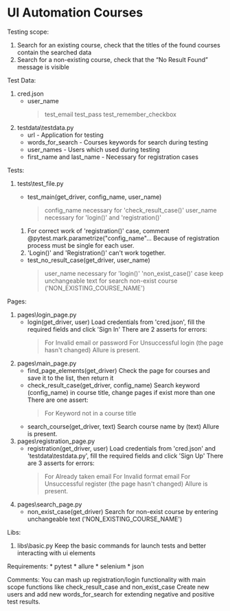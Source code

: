 # UI Automation Courses
Testing scope:
1. Search for an existing course, check that the titles of the found courses contain the searched data
2. Search for a non-existing course, check that the “No Result Found” message is visible

Test Data:
1. cred.json
    * user_name
        > test_email
        > test_pass
        > test_remember_checkbox
2. testdata\testdata.py
    * url - Application for testing
    * words_for_search - Courses keywords for search during testing
    * user_names - Users which used during testing
    * first_name and last_name - Necessary for registration cases

Tests:
1. tests\test_file.py
    * test_main(get_driver, config_name, user_name)
        > config_name necessary for 'check_result_case()'
        > user_name necessary for 'login()' and 'registration()'
    1. For correct work of 'registration()' case, comment @pytest.mark.parametrize("config_name"...
    Because of registration process must be single for each user.
    2. 'Login()' and 'Registration()' can't work together.

    * test_no_result_case(get_driver, user_name)
        > user_name necessary for 'login()'
    'non_exist_case()' case keep unchangeable text for search non-exist course ('NON_EXISTING_COURSE_NAME')

Pages:
1. pages\login_page.py
    * login(get_driver, user)
    Load credentials from 'cred.json', fill the required fields and click 'Sign In'
    There are 2 asserts for errors:
        > For Invalid email or password
        > For Unsuccessful login (the page hasn't changed)
    Allure is present.
2. pages\main_page.py
    * find_page_elements(get_driver)
    Check the page for courses and save it to the list, then return it
    * check_result_case(get_driver, config_name)
    Search keyword (config_name) in course title, change pages if exist more than one
    There are one assert:
        > For Keyword not in a course title
    * search_course(get_driver, text)
    Search course name by (text)
    Allure is present.
3. pages\registration_page.py
    * registration(get_driver, user)
    Load credentials from 'cred.json' and 'testdata\testdata.py', fill the required fields and click 'Sign Up'
    There are 3 asserts for errors:
        > For Already taken email
        > For Invalid format email
        > For Unsuccessful register (the page hasn't changed)
   Allure is present.
4. pages\search_page.py
    * non_exist_case(get_driver)
    Search for non-exist course by entering unchangeable text ('NON_EXISTING_COURSE_NAME')

Libs:
1. libs\basic.py
    Keep the basic commands for launch tests and better interacting with ui elements

Requirements:
    * pytest
    * allure
    * selenium
    * json

Comments:
    You can mash up registration/login functionality with main scope functions like check_result_case and non_exist_case
    Create new users and add new words_for_search for extending negative and positive test results.

